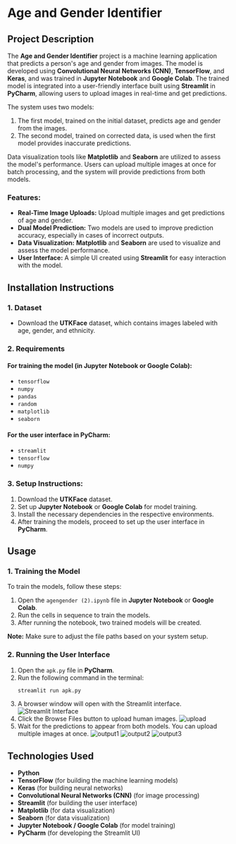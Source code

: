 # Age and Gender Identifier

## Project Description
The **Age and Gender Identifier** project is a machine learning application that predicts a person's age and gender from images. The model is developed using **Convolutional Neural Networks (CNN)**, **TensorFlow**, and **Keras**, and was trained in **Jupyter Notebook** and **Google Colab**. The trained model is integrated into a user-friendly interface built using **Streamlit** in **PyCharm**, allowing users to upload images in real-time and get predictions.

The system uses two models:
1. The first model, trained on the initial dataset, predicts age and gender from the images.
2. The second model, trained on corrected data, is used when the first model provides inaccurate predictions.

Data visualization tools like **Matplotlib** and **Seaborn** are utilized to assess the model's performance. Users can upload multiple images at once for batch processing, and the system will provide predictions from both models.

### Features:
- **Real-Time Image Uploads:** Upload multiple images and get predictions of age and gender.
- **Dual Model Prediction:** Two models are used to improve prediction accuracy, especially in cases of incorrect outputs.
- **Data Visualization:** **Matplotlib** and **Seaborn** are used to visualize and assess the model performance.
- **User Interface:** A simple UI created using **Streamlit** for easy interaction with the model.

## Installation Instructions

### 1. Dataset
- Download the **UTKFace** dataset, which contains images labeled with age, gender, and ethnicity.

### 2. Requirements
#### For training the model (in **Jupyter Notebook** or **Google Colab**):
- `tensorflow`
- `numpy`
- `pandas`
- `random`
- `matplotlib`
- `seaborn`

#### For the user interface in **PyCharm**:
- `streamlit`
- `tensorflow`
- `numpy`

### 3. Setup Instructions:
1. Download the **UTKFace** dataset.
2. Set up **Jupyter Notebook** or **Google Colab** for model training.
3. Install the necessary dependencies in the respective environments.
4. After training the models, proceed to set up the user interface in **PyCharm**.

## Usage

### 1. Training the Model
To train the models, follow these steps:
1. Open the `agengender (2).ipynb` file in **Jupyter Notebook** or **Google Colab**.
2. Run the cells in sequence to train the models.
3. After running the notebook, two trained models will be created.

**Note:** Make sure to adjust the file paths based on your system setup.

### 2. Running the User Interface
1. Open the `apk.py` file in **PyCharm**.
2. Run the following command in the terminal:
   ```bash
   streamlit run apk.py
3. A browser window will open with the Streamlit interface.
   ![Streamlit Interface](StreamlitInterface.JPG)
4. Click the Browse Files button to upload human images.
   ![upload](upload-img.JPG)
5. Wait for the predictions to appear from both models. You can upload multiple images at once.
   ![output1](Screenshot1.png)
   ![output2](Screenshot2.png)
   ![output3](Screenshot3.png)

## Technologies Used
- **Python**
- **TensorFlow** (for building the machine learning models)
- **Keras** (for building neural networks)
- **Convolutional Neural Networks (CNN)** (for image processing)
- **Streamlit** (for building the user interface)
- **Matplotlib** (for data visualization)
- **Seaborn** (for data visualization)
- **Jupyter Notebook / Google Colab** (for model training)
- **PyCharm** (for developing the Streamlit UI)


